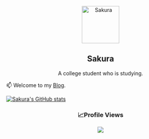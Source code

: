 <!---
Sakura-LZQ/Sakura-LZQ is a ✨ special ✨ repository because its `README.md` (this file) appears on your GitHub profile.
You can click the Preview link to take a look at your changes.
--->

<p align="center">
 <img width="100px" src="https://avatars.githubusercontent.com/u/95874936?s=400&u=eebcf40e9fda63b064223554077e8b14f0a58e4c&v=4" align="center" alt="Sakura" />
 <h2 align="center">Sakura</h2>
 <p align="center">A college student who is studying. </p>
</p>

📫 Welcome to my [Blog](https://125809.notion.site/Sakura-s-Blog-Post-b95fa581d2294e5fb53300851f38c8c0 "Sakura's Blog Post").  

[![Sakura's GitHub stats](https://github-readme-stats.vercel.app/api?username=Sakura-LZQ)](https://github.com/Sakura-LZQ)

<h3 align="center">📈Profile Views</h3>
<p align="center">
  <img src="https://profile-counter.glitch.me/Sakura-LZQ/count.svg" />
</p>
